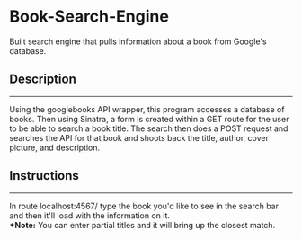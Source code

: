 # Book-Search-Engine
Built search engine that pulls information about a book from Google's database.

<h2>Description</h2>
<hr>
Using the googlebooks API wrapper, this program accesses a database of books. Then using Sinatra, a form is created within a GET route for the user to be able to search a book title. The search then does a POST request and searches the API for that book and shoots back the title, author, cover picture, and description.

<h2>Instructions</h2>
<hr>
In route localhost:4567/ type the book you'd like to see in the search bar and then it'll load with the information on it.
<br />
<strong>*Note:</strong> You can enter partial titles and it will bring up the closest match.
